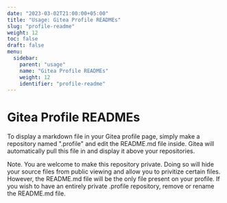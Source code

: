 ```yaml
---
date: "2023-03-02T21:00:00+05:00"
title: "Usage: Gitea Profile READMEs"
slug: "profile-readme"
weight: 12
toc: false
draft: false
menu:
  sidebar:
    parent: "usage"
    name: "Gitea Profile READMEs"
    weight: 12
    identifier: "profile-readme"
---
```


# Gitea Profile READMEs

To display a markdown file in your Gitea profile page, simply make a repository named ".profile" and edit the README.md file inside. Gitea will automatically pull this file in and display it above your repositories.

Note. You are welcome to make this repository private. Doing so will hide your source files from public viewing and allow you to privitize certain files. However, the README.md file will be the only file present on your profile. If you wish to have an entirely private .profile repository, remove or rename the README.md file.
